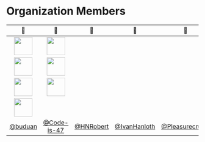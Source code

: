 # Organization Members
|:construction_worker:|:construction_worker:|:construction_worker:|:construction_worker:|:construction_worker:|:construction_worker:|
|:-------------------:|:-------------------:|:-------------------:|:-------------------:|:-------------------:|:-------------------:|
|<img height='48' width='48' src='https://avatars.githubusercontent.com/u/39254250?v=4'>|<img height='48' width='48' src='https://avatars.githubusercontent.com/u/174010131?v=4'>|
|<img height='48' width='48' src='https://avatars.githubusercontent.com/u/120773486?v=4'>|<img height='48' width='48' src='https://avatars.githubusercontent.com/u/81500828?v=4'>|
|<img height='48' width='48' src='https://avatars.githubusercontent.com/u/144885467?v=4'>|<img height='48' width='48' src='https://avatars.githubusercontent.com/u/149174489?v=4'>|
|<img height='48' width='48' src='https://avatars.githubusercontent.com/u/37460139?v=4'>|
|[@buduan](https://github.com/buduan)|[@Code-is-47](https://github.com/Code-is-47)|[@HNRobert](https://github.com/HNRobert)|[@IvanHanloth](https://github.com/IvanHanloth)|[@Pleasurecruise](https://github.com/Pleasurecruise)|[@serenaczx](https://github.com/serenaczx)|[@xuanzhi33](https://github.com/xuanzhi33)|
